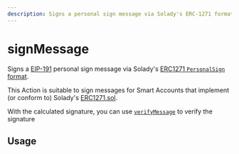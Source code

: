 ```yaml
---
description: Signs a personal sign message via Solady's ERC-1271 format.
---
```


# signMessage

Signs a [EIP-191](https://eips.ethereum.org/EIPS/eip-191) personal sign message via Solady's [ERC1271 `PersonalSign` format](https://github.com/Vectorized/solady/blob/678c9163550810b08f0ffb09624c9f7532392303/src/accounts/ERC1271.sol#L154-L166).

This Action is suitable to sign messages for Smart Accounts that implement (or conform to) Solady's [ERC1271.sol](https://github.com/Vectorized/solady/blob/main/src/accounts/ERC1271.sol).

With the calculated signature, you can use [`verifyMessage`](https://viem.sh/docs/utilities/verifyMessage) to verify the signature

## Usage

